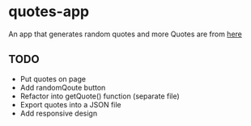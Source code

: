 # quotes-app

An app that generates random quotes and more
Quotes are from <a href="https://type.fit/api/quotes" target="blank">here</a>

## TODO

- Put quotes on page
- Add randomQoute button
- Refactor into getQuote() function (separate file)
- Export quotes into a JSON file
- Add responsive design
